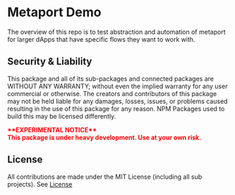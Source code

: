 # Metaport Demo

The overview of this repo is to test abstraction and automation of metaport for larger dApps that have specific flows they want to work with. 

Security & Liability
----------
This package and all of its sub-packages and connected packages are WITHOUT ANY WARRANTY; without even the implied warranty for any user commercial or otherwise. The creators and contributors of this package may not be held liable for any damages, losses, issues, or problems caused resulting in the use of this package for any reason. NPM Packages used to build this may be licensed differently.

<p style="font-weight: bold; color: red;">**EXPERIMENTAL NOTICE**<br />
This package is under heavy development. Use at your own risk.
</p>

License
----------
All contributions are made under the MIT License (including all sub projects). See [License](./LICENSE)

